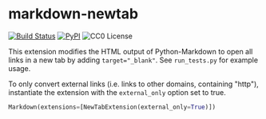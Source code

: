 markdown-newtab
===============

[![Build Status](https://travis-ci.org/Undeterminant/markdown-newtab.svg?branch=master)](https://travis-ci.org/Undeterminant/markdown-newtab)
[![PyPI](https://img.shields.io/pypi/v/markdown-newtab.svg)](https://pypi.python.org/pypi/markdown-newtab)
![CC0 License](https://img.shields.io/badge/license-CC0-lightgrey.svg)

This extension modifies the HTML output of Python-Markdown to open all
links in a new tab by adding `target="_blank"`. See `run_tests.py` for
example usage.

To only convert external links (i.e. links to other domains, containing "http"),
instantiate the extension with the `external_only` option set to true.

```python
Markdown(extensions=[NewTabExtension(external_only=True)])
```
